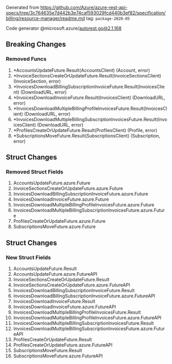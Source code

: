 Generated from https://github.com/Azure/azure-rest-api-specs/tree/3c764635e7d442b3e74caf593029fcd440b3ef82/specification/billing/resource-manager/readme.md tag: `package-2020-05`

Code generator @microsoft.azure/autorest.go@2.1.168

## Breaking Changes

### Removed Funcs

1. *AccountsUpdateFuture.Result(AccountsClient) (Account, error)
1. *InvoiceSectionsCreateOrUpdateFuture.Result(InvoiceSectionsClient) (InvoiceSection, error)
1. *InvoicesDownloadBillingSubscriptionInvoiceFuture.Result(InvoicesClient) (DownloadURL, error)
1. *InvoicesDownloadInvoiceFuture.Result(InvoicesClient) (DownloadURL, error)
1. *InvoicesDownloadMultipleBillingProfileInvoicesFuture.Result(InvoicesClient) (DownloadURL, error)
1. *InvoicesDownloadMultipleBillingSubscriptionInvoicesFuture.Result(InvoicesClient) (DownloadURL, error)
1. *ProfilesCreateOrUpdateFuture.Result(ProfilesClient) (Profile, error)
1. *SubscriptionsMoveFuture.Result(SubscriptionsClient) (Subscription, error)

## Struct Changes

### Removed Struct Fields

1. AccountsUpdateFuture.azure.Future
1. InvoiceSectionsCreateOrUpdateFuture.azure.Future
1. InvoicesDownloadBillingSubscriptionInvoiceFuture.azure.Future
1. InvoicesDownloadInvoiceFuture.azure.Future
1. InvoicesDownloadMultipleBillingProfileInvoicesFuture.azure.Future
1. InvoicesDownloadMultipleBillingSubscriptionInvoicesFuture.azure.Future
1. ProfilesCreateOrUpdateFuture.azure.Future
1. SubscriptionsMoveFuture.azure.Future

## Struct Changes

### New Struct Fields

1. AccountsUpdateFuture.Result
1. AccountsUpdateFuture.azure.FutureAPI
1. InvoiceSectionsCreateOrUpdateFuture.Result
1. InvoiceSectionsCreateOrUpdateFuture.azure.FutureAPI
1. InvoicesDownloadBillingSubscriptionInvoiceFuture.Result
1. InvoicesDownloadBillingSubscriptionInvoiceFuture.azure.FutureAPI
1. InvoicesDownloadInvoiceFuture.Result
1. InvoicesDownloadInvoiceFuture.azure.FutureAPI
1. InvoicesDownloadMultipleBillingProfileInvoicesFuture.Result
1. InvoicesDownloadMultipleBillingProfileInvoicesFuture.azure.FutureAPI
1. InvoicesDownloadMultipleBillingSubscriptionInvoicesFuture.Result
1. InvoicesDownloadMultipleBillingSubscriptionInvoicesFuture.azure.FutureAPI
1. ProfilesCreateOrUpdateFuture.Result
1. ProfilesCreateOrUpdateFuture.azure.FutureAPI
1. SubscriptionsMoveFuture.Result
1. SubscriptionsMoveFuture.azure.FutureAPI
